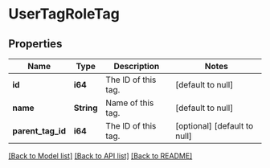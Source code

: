 # UserTagRoleTag

## Properties
Name | Type | Description | Notes
------------ | ------------- | ------------- | -------------
**id** | **i64** | The ID of this tag. | [default to null]
**name** | **String** | Name of this tag. | [default to null]
**parent_tag_id** | **i64** | The ID of this tag. | [optional] [default to null]

[[Back to Model list]](../README.md#documentation-for-models) [[Back to API list]](../README.md#documentation-for-api-endpoints) [[Back to README]](../README.md)


